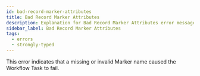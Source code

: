 ```yaml
---
id: bad-record-marker-attributes
title: Bad Record Marker Attributes
description: Explanation for Bad Record Marker Attributes error message, and how to fix it.
sidebar_label: Bad Record Marker Attributes
tags:
  - errors
  - strongly-typed
---
```


This error indicates that a missing or invalid Marker name caused the Workflow Task to fail.
